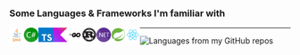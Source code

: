 ### Some Languages & Frameworks I'm familiar with

<img align="left" alt="Java" width="26px" src="https://raw.githubusercontent.com/github/explore/main/topics/java/java.png" />
<img align="left" alt="C#" width="26px" src="https://raw.githubusercontent.com/github/explore/main/topics/csharp/csharp.png" />
<img align="left" alt="TypeScript" width="26px" src="https://raw.githubusercontent.com/github/explore/main/topics/typescript/typescript.png" />
<img align="left" alt="Kotlin" width="26px" src="https://raw.githubusercontent.com/github/explore/main/topics/kotlin/kotlin.png" />
<img align="left" alt="Go" width="26px" src="https://raw.githubusercontent.com/github/explore/main/topics/go/go.png" />
<img align="left" alt="Rust" width="26px" src="https://raw.githubusercontent.com/github/explore/main/topics/rust/rust.png" />  

<img align="left" alt=".NET" width="26px" src="https://raw.githubusercontent.com/github/explore/main/topics/dotnet/dotnet.png" />
<img align="left" alt="Spring" width="26px" src="https://raw.githubusercontent.com/github/explore/main/topics/spring-boot/spring-boot.png" />
<img align="left" alt="React" width="26px" src="https://raw.githubusercontent.com/github/explore/main/topics/react/react.png" />

---

<p float="left">
  <img alt="Languages from my GitHub repos" src="https://github-readme-stats-git-masterrstaa-rickstaa.vercel.app/api/top-langs/?username=sneddonlewis&langs_count=10&theme=tokyonight" />
</p>
